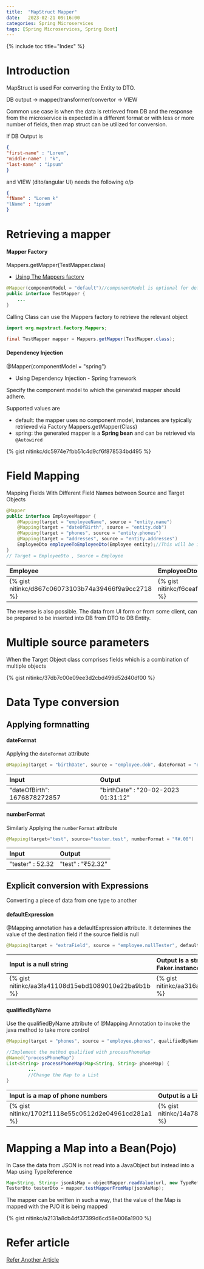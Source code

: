 ```yaml
---
title:  "MapStruct Mapper"
date:   2023-02-21 09:16:00
categories: Spring Microservices
tags: [Spring Microservices, Spring Boot]
---
```

{% include toc title="Index" %}

# Introduction
MapStruct is used For converting the Entity to DTO.

DB output -> mapper/transformer/convertor -> VIEW


Common use case is when the data is retrieved from DB and the response from the microservice 
is expected in a different format or with less or more number of fields, then map struct can be utilized for 
conversion.

If DB Output is
```json
{
"first-name" : "Lorem",
"middle-name" : "k",
"last-name" : "ipsum"
}
```

and VIEW (dito/angular UI) needs the following o/p
```json
{
"fName" : "Lorem k"
"lName" : "ipsum"
}
```

# Retrieving a mapper

#### Mapper Factory
Mappers.getMapper(TestMapper.class)
* [Using The Mappers factory](https://mapstruct.org/documentation/stable/reference/html/#mappers-factory)


```java
@Mapper(componentModel = "default")//componentModel is optional for default
public interface TestMapper {
    ...
}
```

Calling Class can use the Mappers factory to retrieve the relevant object
```java
import org.mapstruct.factory.Mappers;

final TestMapper mapper = Mappers.getMapper(TestMapper.class);
```

#### Dependency Injection
@Mapper(componentModel = "spring")

* Using Dependency Injection - Spring framework

Specify the component model to which the generated mapper should adhere.

Supported values are
* default: the mapper uses no component model, instances are typically retrieved via Factory Mappers.getMapper(Class)
* spring: the generated mapper is a **Spring bean** and can be retrieved via `@Autowired`

{% gist nitinkc/dc5974e7fbb51c4d9cf6f878534bd495 %}

# Field Mapping
Mapping Fields With Different Field Names between Source and Target Objects

```java
@Mapper
public interface EmployeeMapper {
    @Mapping(target = "employeeName", source = "entity.name")
    @Mapping(target = "dateOfBirth", source = "entity.dob")
    @Mapping(target = "phones", source = "entity.phones")
    @Mapping(target = "addresses", source = "entity.addresses")
    EmployeeDto employeeToEmployeeDto(Employee entity);//This will be implemented by MapStruct
}
// Target = EmployeeDto , Source = Employee
```

| Employee                                            | EmployeeDto                                         | 
|:----------------------------------------------------|:----------------------------------------------------|      
| {% gist nitinkc/d867c06073103b74a39466f9a9cc2718 %} | {% gist nitinkc/f6ceaf913062d7aae7e8fff04fe09033 %} |

The reverse is also possible. The data from UI form or from some client, can be prepared to be inserted into DB
from DTO to DB Entity.


# Multiple source parameters

When the Target Object class comprises fields which is a combination of multiple objects

{% gist nitinkc/37db7c00e09ee3d2cbd499d52d40df00 %}

# Data Type conversion


## Applying formnatting

#### dateFormat
Applying the `dateFormat` attribute

```java
@Mapping(target = "birthDate", source = "employee.dob", dateFormat = "dd-MM-yyyy HH:mm:ss")
```

| Input                        | Output                            | 
|:-----------------------------|:----------------------------------|      
| "dateOfBirth": 1676878272857 |"birthDate" : "20-02-2023 01:31:12"|

#### numberFormat
Similarly Applying the `numberFormat` attribute

```java
@Mapping(target="test", source="tester.test", numberFormat = "₹#.00")
```

| Input            | Output            | 
|:-----------------|:------------------|      
| "tester" : 52.32 | "test" : "₹52.32" |


## Explicit conversion with Expressions

Converting a piece of data from one type to another

#### defaultExpression

@Mapping annotation has a defaultExpression attribute.  It determines the value of the destination field if the source field is null

```java
@Mapping(target = "extraField", source = "employee.nullTester", defaultExpression = "java(com.github.javafaker.Faker.instance().chuckNorris().fact())")
```

| Input is a null string                              | Output is a string based on Faker.instance().chuckNorris().fact() | 
|:----------------------------------------------------|:------------------------------------------------------------------|      
| {% gist nitinkc/aa3fa41108d15ebd1089010e22ba9b1b %} | {% gist nitinkc/aa316a68f721727af3e4dc9309db378f %}               |


#### qualifiedByName

Use the qualifiedByName attribute of @Mapping Annotation to invoke the java method to take more control
```java
@Mapping(target = "phones", source = "employee.phones", qualifiedByName = "processPhoneMap")//Map to List

//Implement the method qualified with processPhoneMap
@Named("processPhoneMap")
List<String> processPhoneMap(Map<String, String> phoneMap) {
        ...
        //Change the Map to a List
}
```

| Input is a map of phone numbers                     | Output is a List of Strings                         | 
|:----------------------------------------------------|:----------------------------------------------------|      
| {% gist nitinkc/1702f1118e55c0512d2e04961cd281a1 %} | {% gist nitinkc/14a786fc4ce7d9e7df6c58c23c8bab34 %} |

# Mapping a Map into a Bean(Pojo)

In Case the data from JSON is not read into a JavaObject but instead into a Map using TypeReference

```java
Map<String, String> jsonAsMap = objectMapper.readValue(url, new TypeReference<Map<String, String>>() {});
TesterDto testerDto = mapper.testMapperFromMap(jsonAsMap);
```

The mapper can be written in such a way, that the value of the Map is mapped with the PJO it is being mapped

{% gist nitinkc/a2131a8cb4df37399d6cd58e006a1900 %}


# Refer article

[Refer Another Article](https://nitinkc.github.io/spring/microservices/map-struct/)